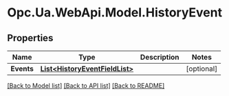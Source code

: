 # Opc.Ua.WebApi.Model.HistoryEvent

## Properties

Name | Type | Description | Notes
------------ | ------------- | ------------- | -------------
**Events** | [**List&lt;HistoryEventFieldList&gt;**](HistoryEventFieldList.md) |  | [optional] 

[[Back to Model list]](../README.md#documentation-for-models) [[Back to API list]](../README.md#documentation-for-api-endpoints) [[Back to README]](../README.md)

